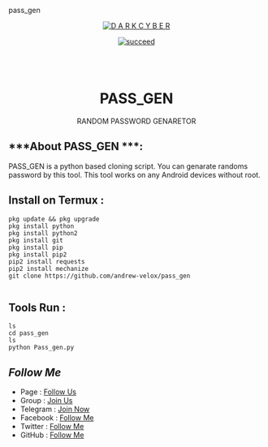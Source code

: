 pass_gen
<p align="center">
<a href="https://github.com/andrew-velox"><img title="D A R K C Y B E R " src="https://github-readme-stats.vercel.app/api?username=andrew-velox&show_icons=true&include_all_commits=true&theme=chartreuse-dark&cache_seconds=3200"></a>
</p>


<p align="center">
<a href="#"><img title="succeed" src="https://img.shields.io/badge/deobfuscating-succeed-green?colorB=%23017e40&style=for-the-badge"></a>
</p>
<br/><br/>

<h1 align="center"> PASS_GEN </h1>
<p align="center">      RANDOM PASSWORD GENARETOR </p>

## ***About PASS_GEN ***:

PASS_GEN is a python based cloning script. You can genarate randoms password by this tool. This tool works on any Android devices without root.

## Install on Termux :
```
pkg update && pkg upgrade
pkg install python
pkg install python2
pkg install git
pkg install pip
pkg install pip2
pip2 install requests
pip2 install mechanize
git clone https://github.com/andrew-velox/pass_gen


```

## Tools Run :
```
ls 
cd pass_gen  
ls
python Pass_gen.py
```



## ***Follow Me***

* Page : [Follow Us]()
* Group : [Join Us]()
* Telegram : [Join Now](https://t.me/V3L0X)
* Facebook  : [Follow Me](https://www.facebook.com/***)
* Twitter : [Follow Me](https://www.twitter.com/***)
* GitHub : [Follow Me](https://github.com/andrew-velox/)
